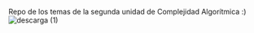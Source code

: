 Repo de los temas de la segunda unidad de Complejidad Algorítmica :)
![descarga (1)](https://github.com/maltin1/comple/assets/132960528/ecd5107f-1cbe-43d9-b291-df9dcc31d83f)
